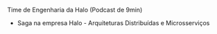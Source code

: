 
Time de Engenharia da Halo (Podcast de 9min)
- Saga na empresa Halo - Arquiteturas Distribuídas e Microsserviços 
